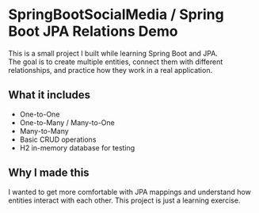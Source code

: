 # SpringBootSocialMedia / Spring Boot JPA Relations Demo

This is a small project I built while learning Spring Boot and JPA.  
The goal is to create multiple entities, connect them with different relationships, and practice how they work in a real application.

## What it includes
- One-to-One  
- One-to-Many / Many-to-One  
- Many-to-Many  
- Basic CRUD operations  
- H2 in-memory database for testing

## Why I made this
I wanted to get more comfortable with JPA mappings and understand how entities interact with each other. This project is just a learning exercise.

